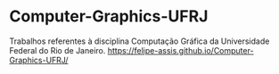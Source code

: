 # Computer-Graphics-UFRJ

Trabalhos referentes à disciplina Computação Gráfica da Universidade Federal do Rio de Janeiro.
https://felipe-assis.github.io/Computer-Graphics-UFRJ/
